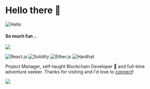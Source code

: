 # Hello there 👋


![Hello](https://media.giphy.com/media/FBeSx3itXlUQw/giphy.gif)

#### So much fun ..

<img src="https://yata-apix-a9caea66-ad78-425f-aa08-e292558ebb65.lss.locawebcorp.com.br/b7c7dbff38ae4f419c94ce8d2254b9d9.png"> 

![React.js](https://img.shields.io/badge/REACT.JS-lightgrey)
![Solidity](https://img.shields.io/badge/SOLIDITY-lightgrey)
![Ether.js](https://img.shields.io/badge/ETHERS.JS-lightgrey)
![Hardhat](https://img.shields.io/badge/HARDHAT-lightgrey)


Project Manager, self-taught Blockchain Developer 🚀 and full-time adventure seeker. Thanks for visiting and I'd love to [connect](https://www.linkedin.com/in/matisseacheen4/)!

<img src="https://yata-apix-a9caea66-ad78-425f-aa08-e292558ebb65.lss.locawebcorp.com.br/b7c7dbff38ae4f419c94ce8d2254b9d9.png"> 
